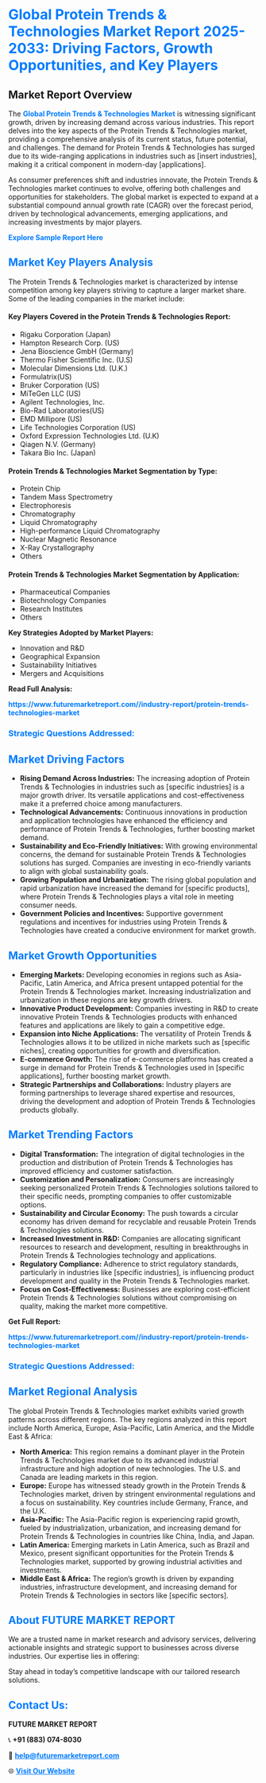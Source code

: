 <h1 style="color: #007BFF;">Global Protein Trends & Technologies Market Report 2025-2033: Driving Factors, Growth Opportunities, and Key Players</h1>

<section id="overview">
<h2>Market Report Overview</h2>
<p>The <a href="https://www.futuremarketreport.com//industry-report/protein-trends-technologies-market" style="color: #007BFF; text-decoration: none;"><strong>Global Protein Trends & Technologies Market</strong></a> is witnessing significant growth, driven by increasing demand across various industries. This report delves into the key aspects of the Protein Trends & Technologies market, providing a comprehensive analysis of its current status, future potential, and challenges. The demand for Protein Trends & Technologies has surged due to its wide-ranging applications in industries such as [insert industries], making it a critical component in modern-day [applications].</p>
<p>As consumer preferences shift and industries innovate, the Protein Trends & Technologies market continues to evolve, offering both challenges and opportunities for stakeholders. The global market is expected to expand at a substantial compound annual growth rate (CAGR) over the forecast period, driven by technological advancements, emerging applications, and increasing investments by major players.</p>
</section>

<section id="overview">
<p><a href="https://www.futuremarketreport.com//request-sample/reportId=62984" style="color: #007BFF; text-decoration: none;"><strong>Explore Sample Report Here</strong></a></p>
</section>

<section id="key-players">
<h2 style="color: #007BFF;">Market Key Players Analysis</h2>
<p>The Protein Trends & Technologies market is characterized by intense competition among key players striving to capture a larger market share. Some of the leading companies in the market include:</p>
<h4>Key Players Covered in the Protein Trends & Technologies Report:</h4>
<ul><li>Rigaku Corporation (Japan)</li><li>Hampton Research Corp. (US)</li><li>Jena Bioscience GmbH (Germany)</li><li>Thermo Fisher Scientific Inc. (U.S)</li><li>Molecular Dimensions Ltd. (U.K.)</li><li>Formulatrix(US)</li><li>Bruker Corporation (US)</li><li>MiTeGen LLC (US)</li><li>Agilent Technologies, Inc.</li><li>Bio-Rad Laboratories(US)</li><li>EMD Millipore (US)</li><li>Life Technologies Corporation (US)</li><li>Oxford Expression Technologies Ltd. (U.K)</li><li>Qiagen N.V. (Germany)</li><li>Takara Bio Inc. (Japan)</li></ul>
<h4>Protein Trends & Technologies Market Segmentation by Type:</h4>
<ul><li>Protein Chip</li><li>Tandem Mass Spectrometry</li><li>Electrophoresis</li><li>Chromatography</li><li>Liquid Chromatography</li><li>High-performance Liquid Chromatography</li><li>Nuclear Magnetic Resonance</li><li>X-Ray Crystallography</li><li>Others</li></ul>

<h4>Protein Trends & Technologies Market Segmentation by Application:</h4>
<ul><li>Pharmaceutical Companies</li><li>Biotechnology Companies</li><li>Research Institutes</li><li>Others</li></ul>
<p><strong>Key Strategies Adopted by Market Players:</strong></p>
<ul>
<li>Innovation and R&D</li>
<li>Geographical Expansion</li>
<li>Sustainability Initiatives</li>
<li>Mergers and Acquisitions</li>
</ul>
</section>

<section>
<p><strong>Read Full Analysis: </strong></p><a href="https://www.futuremarketreport.com//industry-report/protein-trends-technologies-market" style="color: #007BFF; text-decoration: none;"><strong>https://www.futuremarketreport.com//industry-report/protein-trends-technologies-market</strong></a>
<h3 style="color: #007BFF;">Strategic Questions Addressed:</h3>
</section>

<section id="driving-factors">
<h2 style="color: #007BFF;">Market Driving Factors</h2>
<ul>
<li><strong>Rising Demand Across Industries:</strong> The increasing adoption of Protein Trends & Technologies in industries such as [specific industries] is a major growth driver. Its versatile applications and cost-effectiveness make it a preferred choice among manufacturers.</li>
<li><strong>Technological Advancements:</strong> Continuous innovations in production and application technologies have enhanced the efficiency and performance of Protein Trends & Technologies, further boosting market demand.</li>
<li><strong>Sustainability and Eco-Friendly Initiatives:</strong> With growing environmental concerns, the demand for sustainable Protein Trends & Technologies solutions has surged. Companies are investing in eco-friendly variants to align with global sustainability goals.</li>
<li><strong>Growing Population and Urbanization:</strong> The rising global population and rapid urbanization have increased the demand for [specific products], where Protein Trends & Technologies plays a vital role in meeting consumer needs.</li>
<li><strong>Government Policies and Incentives:</strong> Supportive government regulations and incentives for industries using Protein Trends & Technologies have created a conducive environment for market growth.</li>
</ul>
</section>

<section id="growth-opportunities">
<h2 style="color: #007BFF;">Market Growth Opportunities</h2>
<ul>
<li><strong>Emerging Markets:</strong> Developing economies in regions such as Asia-Pacific, Latin America, and Africa present untapped potential for the Protein Trends & Technologies market. Increasing industrialization and urbanization in these regions are key growth drivers.</li>
<li><strong>Innovative Product Development:</strong> Companies investing in R&D to create innovative Protein Trends & Technologies products with enhanced features and applications are likely to gain a competitive edge.</li>
<li><strong>Expansion into Niche Applications:</strong> The versatility of Protein Trends & Technologies allows it to be utilized in niche markets such as [specific niches], creating opportunities for growth and diversification.</li>
<li><strong>E-commerce Growth:</strong> The rise of e-commerce platforms has created a surge in demand for Protein Trends & Technologies used in [specific applications], further boosting market growth.</li>
<li><strong>Strategic Partnerships and Collaborations:</strong> Industry players are forming partnerships to leverage shared expertise and resources, driving the development and adoption of Protein Trends & Technologies products globally.</li>
</ul>
</section>

<section id="trending-factors">
<h2 style="color: #007BFF;">Market Trending Factors</h2>
<ul>
<li><strong>Digital Transformation:</strong> The integration of digital technologies in the production and distribution of Protein Trends & Technologies has improved efficiency and customer satisfaction.</li>
<li><strong>Customization and Personalization:</strong> Consumers are increasingly seeking personalized Protein Trends & Technologies solutions tailored to their specific needs, prompting companies to offer customizable options.</li>
<li><strong>Sustainability and Circular Economy:</strong> The push towards a circular economy has driven demand for recyclable and reusable Protein Trends & Technologies solutions.</li>
<li><strong>Increased Investment in R&D:</strong> Companies are allocating significant resources to research and development, resulting in breakthroughs in Protein Trends & Technologies technology and applications.</li>
<li><strong>Regulatory Compliance:</strong> Adherence to strict regulatory standards, particularly in industries like [specific industries], is influencing product development and quality in the Protein Trends & Technologies market.</li>
<li><strong>Focus on Cost-Effectiveness:</strong> Businesses are exploring cost-efficient Protein Trends & Technologies solutions without compromising on quality, making the market more competitive.</li>
</ul>
</section>

<section>
<p><strong>Get Full Report: </strong></p><a href="https://www.futuremarketreport.com//industry-report/protein-trends-technologies-market" style="color: #007BFF; text-decoration: none;"><strong>https://www.futuremarketreport.com//industry-report/protein-trends-technologies-market</strong></a>
<h3 style="color: #007BFF;">Strategic Questions Addressed:</h3>
</section>


<section id="regional-analysis">
<h2 style="color: #007BFF;">Market Regional Analysis</h2>
<p>The global Protein Trends & Technologies market exhibits varied growth patterns across different regions. The key regions analyzed in this report include North America, Europe, Asia-Pacific, Latin America, and the Middle East & Africa:</p>
<ul>
<li><strong>North America:</strong> This region remains a dominant player in the Protein Trends & Technologies market due to its advanced industrial infrastructure and high adoption of new technologies. The U.S. and Canada are leading markets in this region.</li>
<li><strong>Europe:</strong> Europe has witnessed steady growth in the Protein Trends & Technologies market, driven by stringent environmental regulations and a focus on sustainability. Key countries include Germany, France, and the U.K.</li>
<li><strong>Asia-Pacific:</strong> The Asia-Pacific region is experiencing rapid growth, fueled by industrialization, urbanization, and increasing demand for Protein Trends & Technologies in countries like China, India, and Japan.</li>
<li><strong>Latin America:</strong> Emerging markets in Latin America, such as Brazil and Mexico, present significant opportunities for the Protein Trends & Technologies market, supported by growing industrial activities and investments.</li>
<li><strong>Middle East & Africa:</strong> The region’s growth is driven by expanding industries, infrastructure development, and increasing demand for Protein Trends & Technologies in sectors like [specific sectors].</li>
</ul>
</section>

<footer>
<h2 style="color: #007BFF;">About FUTURE MARKET REPORT</h2>
<p>We are a trusted name in market research and advisory services, delivering actionable insights and strategic support to businesses across diverse industries. Our expertise lies in offering:</p>

<p>Stay ahead in today’s competitive landscape with our tailored research solutions.</p>

<h2 style="color: #007BFF;">Contact Us:</h2>
<p><strong>FUTURE MARKET REPORT</strong></p>
<p>📞 <strong>+91 (883) 074-8030</strong></p>
<p>📧 <strong><a href="mailto:help@futuremarketreport.com" style="color: #007BFF;">help@futuremarketreport.com</a></strong></p>
<p>🌐 <strong><a href="https://www.futuremarketreport.com/" style="color: #007BFF;">Visit Our Website</a></strong></p>
</footer>